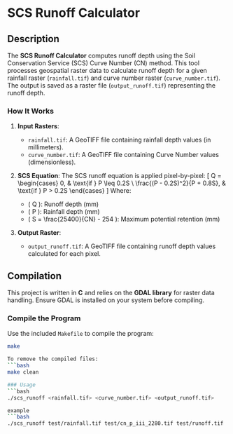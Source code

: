 # SCS Runoff Calculator

## Description
The **SCS Runoff Calculator** computes runoff depth using the Soil Conservation Service (SCS) Curve Number (CN) method. This tool processes geospatial raster data to calculate runoff depth for a given rainfall raster (`rainfall.tif`) and curve number raster (`curve_number.tif`). The output is saved as a raster file (`output_runoff.tif`) representing the runoff depth.

### How It Works
1. **Input Rasters**:
   - `rainfall.tif`: A GeoTIFF file containing rainfall depth values (in millimeters).
   - `curve_number.tif`: A GeoTIFF file containing Curve Number values (dimensionless).

2. **SCS Equation**:
   The SCS runoff equation is applied pixel-by-pixel:
   \[
   Q = \begin{cases} 
   0, & \text{if } P \leq 0.2S \\
   \frac{(P - 0.2S)^2}{P + 0.8S}, & \text{if } P > 0.2S
   \end{cases}
   \]
   Where:
   - \( Q \): Runoff depth (mm)
   - \( P \): Rainfall depth (mm)
   - \( S = \frac{25400}{CN} - 254 \): Maximum potential retention (mm)

3. **Output Raster**:
   - `output_runoff.tif`: A GeoTIFF file containing runoff depth values calculated for each pixel.

## Compilation

This project is written in **C** and relies on the **GDAL library** for raster data handling. Ensure GDAL is installed on your system before compiling.

### Compile the Program
Use the included `Makefile` to compile the program:
```bash
make

To remove the compiled files:
```bash
make clean

### Usage
```bash
./scs_runoff <rainfall.tif> <curve_number.tif> <output_runoff.tif>

example 
```bash
./scs_runoff test/rainfall.tif test/cn_p_iii_2280.tif test/runoff.tif

